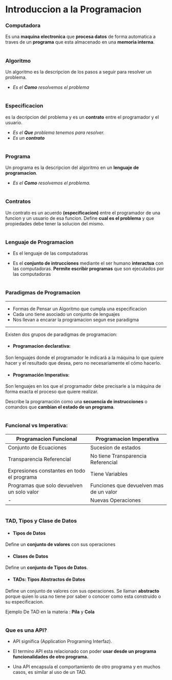 
# Introduccion a la Programacion


### Computadora

Es una **maquina electronica** que **procesa datos** de forma automatica a traves de un **programa** que esta almacenado en una **memoria interna**.
#


### Algoritmo

Un algoritmo es la descripcion de los pasos a seguir para resolver un problema.
- _Es el **Como** resolvemos el problema_

#
### Especificacion

es la decripcion del problema y es un __contrato__ entre el programador y el usuario.
- _Es el **Que** problema tenemos para resolver._
- _Es un **contrato**_

#
### Programa

Un programa es la descripcion del algoritmo en un **lenguaje de programacion**.
- _Es el **Como** resolvemos el problema._

#
### Contratos

Un contrato es un acuerdo **(especificacion)** entre el programador de una funcion y un usuario de esa funcion.
Define **cual es el problema** y que propiedades debe tener la solucion del mismo.

#
### Lenguaje de Programacion

- Es el lenguaje de las computadoras 

- Es el **conjunto de intrucciones** mediante el ser humano **interactua** con las computadoras.
**Permite escribir programas** que son ejecutados por las computadoras


#

### Paradigmas de Programacion

---------------------------------------------------------------------
   * Formas de Pensar un Algoritmo que cumpla una especificacion
   * Cada uno tiene asociado un conjunto de lenguajes
   * Nos llevan a encarar la programacion segun ese paradigma  
---------------------------------------------------------------------

Existen dos grupos de paradigmas de programacion:

* #### Programacion declarativa: 

Son lenguajes donde el programador le indicará a la máquina lo que quiere hacer y el resultado que desea, pero no necesariamente el cómo hacerlo.


* #### Programación Imperativa: 

Son lenguajes en los que el programador debe precisarle a la máquina de forma exacta el proceso que quiere realizar.

Describe la programación como una **secuencia de instrucciones** o comandos que **cambian el estado de un programa**.

#
### Funcional vs Imperativa:

|Programacion Funcional|Programacion Imperativa|
|--|--|
| Conjunto de Ecuaciones | Sucesion de estados |
| Transparencia Referencial | No tiene Transparencia Referencial |
| Expresiones constantes en todo el programa  | Tiene Variables |
| Programas que solo devuelven un solo valor | Funciones que devuelven mas de un valor |
|-| Nuevas Operaciones |



#

### TAD, Tipos y Clase de Datos

* #### Tipos de Datos

Define un **conjunto de valores** con sus operaciones 

* #### Clases de Datos

Define un **conjunto de Tipos de Datos**.

* #### TADs: Tipos Abstractos de Datos

Define un conjunto de valores con sus operaciones.
Se llaman __abstracto__ porque quien lo usa no tiene por saber o conocer como esta construido o su especificacion. 

Ejemplo De TAD en la materia : __Pila__ y __Cola__

#


### Que es una API?

* API significa (Application Programing Interfaz).

* El termino API esta relacionado con poder **usar desde un programa funcionalidades de otro programa.**

* Una API encapsula el comportamiento de otro programa y en muchos casos, es similar al uso de un TAD.
